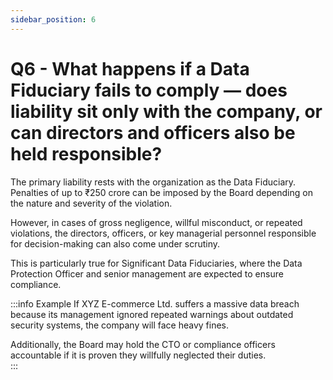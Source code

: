```yaml
---
sidebar_position: 6
---
```


# Q6 - What happens if a Data Fiduciary fails to comply — does liability sit only with the company, or can directors and officers also be held responsible?

The primary liability rests with the organization as the Data Fiduciary. Penalties of up to ₹250 crore can be imposed by the Board depending on the nature and severity of the violation.  

However, in cases of gross negligence, willful misconduct, or repeated violations, the directors, officers, or key managerial personnel responsible for decision-making can also come under scrutiny.  

This is particularly true for Significant Data Fiduciaries, where the Data Protection Officer and senior management are expected to ensure compliance.  

:::info Example
If XYZ E-commerce Ltd. suffers a massive data breach because its management ignored repeated warnings about outdated security systems, the company will face heavy fines.  

Additionally, the Board may hold the CTO or compliance officers accountable if it is proven they willfully neglected their duties.  
:::
